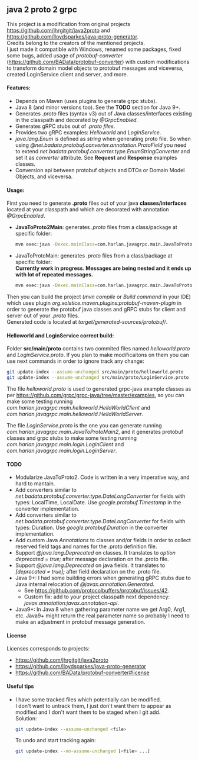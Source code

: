 ## java 2 proto 2 grpc

This project is a modification from original projects https://github.com/jhrgitgit/java2proto and https://github.com/lloydsparkes/java-proto-generator.  
Credits belong to the creators of the mentioned projects.  
I just made it compatible with Windows, renamed some packages, fixed some bugs, added usage of *protobuf-converter* 
(https://github.com/BAData/protobuf-converter) with custom modifications to transform domain model objects to protobuf messages and viceversa, 
created LoginService client and server, and more.


#### Features:

- Depends on Maven (uses plugins to generate grpc stubs).
- Java 8 (and minor versions too). See the **TODO** section for Java 9+.
- Generates *.proto* files (syntax v3) out of Java classes/interfaces existing in the classpath and decorated by *@GrpcEnabled*.
- Generates gRPC stubs out of *.proto files*.
- Provides two gRPC examples: *Helloworld* and *LoginService*.
- *java.lang.Enum* is defined as *string* when generating proto file. So when using *@net.badata.protobuf.converter.annotation.ProtoField* 
you need to extend *net.badata.protobuf.converter.type.EnumStringConverter* and set it as *converter* attribute. See **Request** and **Response** examples classes.
- Conversion api between protobuf objects and DTOs or Domain Model Objects, and viceversa.


#### Usage:

First you need to generate **.proto** files out of your java **classes/interfaces** located at your classpath 
and which are decorated with annotation *@GrpcEnabled*.
- **JavaToProto2Main**: generates *.proto* files from a class/package at specific folder:  
	```sh
	mvn exec:java -Dexec.mainClass=com.harlan.javagrpc.main.JavaToProto2Main -Dexec.args="com.harlan.javagrpc.service.contract src/main/proto"
	```
- JavaToProtoMain: generates *.proto* files from a class/package at specific folder:  
	**Currently work in progress. Messages are being nested and it ends up with lot of repeated messages.**
	```sh
	mvn exec:java -Dexec.mainClass=com.harlan.javagrpc.main.JavaToProtoMain -Dexec.args="com.harlan.javagrpc.service.contract src/main/proto"
	```

Then you can build the project (*mvn compile* or *Build command* in your IDE) which uses plugin *org.xolstice.maven.plugins:protobuf-maven-plugin* 
in order to generate the protobuf java classes and gRPC stubs for client and server out of your *.proto* files.    
Generated code is located at *target/generated-sources/protobuf/*.


#### Helloworld and LoginService correct build:

Folder **src/main/proto** contains two commited files named *helloworld.proto* and *LoginService.proto*. If you plan to make modificaitons on them you 
can use next commands in order to ignore track any change:
```sh
git update-index --assume-unchanged src/main/proto/helloworld.proto
git update-index --assume-unchanged src/main/proto/LoginService.proto
```

The file *helloworld.proto* is used to generated grpc-java example classes as per https://github.com/grpc/grpc-java/tree/master/examples, 
so you can make some testing running *com.harlan.javagrpc.main.helloworld.HelloWorldClient* and *com.harlan.javagrpc.main.helloworld.HelloWorldServer*.

The file *LoginService.proto* is the one you can generate running *com.harlan.javagrpc.main.JavaToProtoMain2*, and it generates protobuf classes 
and grpc stubs to make some testing running *com.harlan.javagrpc.main.login.LoginClient* and *com.harlan.javagrpc.main.login.LoginServer*.


#### TODO
- Modularize JavaToProto2. Code is written in a very imperative way, and hard to mantain.
- Add converters similar to *net.badata.protobuf.converter.type.DateLongConverter* for fields with types: LocalTime, LocalDate. 
Use *google.protobuf.Timestamp* in the converter implementation.
- Add converters similar to *net.badata.protobuf.converter.type.DateLongConverter* for fields with types: Duration. 
Use *google.protobuf.Duration* in the converter implementation.
- Add custom Java *Annotations* to classes and/or fields in order to collect reserved field tags and names for the .proto definition file.
- Support *@java.lang.Deprecated* on classes. It translates to *option deprecated = true;* after message declaration on the .proto file.
- Support *@java.lang.Deprecated* on java fields. It translates to *[deprecated = true];* after field declaration on the .proto file.
- Java 9+: I had some building errors when generating gRPC stubs due to Java internal relocation of *@javax.annotation.Generated*.
	- See https://github.com/protocolbuffers/protobuf/issues/42.
	- Custom fix: add to your project classpath next dependency: *javax.annotation:javax.annotation-api*.
- Java9+: In Java 8 when gathering parameter name we get Arg0, Arg1, etc. Java9+ might return the real parameter name so probably I need to 
make an adjustment in protobuf message generation. 


#### License
Licenses corresponds to projects:
- https://github.com/jhrgitgit/java2proto
- https://github.com/lloydsparkes/java-proto-generator
- https://github.com/BAData/protobuf-converter#license


#### Useful tips
- I have some tracked files which potentially can be modified.  
I don't want to untrack them, I just don't want them to appear as modified and I don't want them to be staged when I git add.  
Solution:
	```sh
	git update-index --assume-unchanged <file>
	```
	To undo and start tracking again:
	```sh
	git update-index --no-assume-unchanged [<file> ...]
	```
